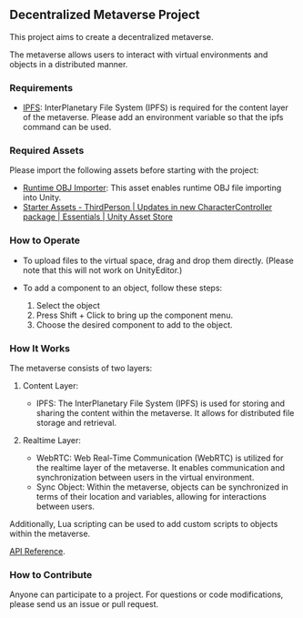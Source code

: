 ## Decentralized Metaverse Project

This project aims to create a decentralized metaverse. 

The metaverse allows users to interact with virtual environments and objects in a distributed manner.

### Requirements

- [IPFS](https://docs.ipfs.tech/install/): InterPlanetary File System (IPFS) is required for the content layer of the metaverse. Please add an environment variable so that the ipfs command can be used.

### Required Assets

Please import the following assets before starting with the project:

- [Runtime OBJ Importer](https://assetstore.unity.com/packages/tools/modeling/runtime-obj-importer-49547): This asset enables runtime OBJ file importing into Unity.
- [Starter Assets - ThirdPerson | Updates in new CharacterController package | Essentials | Unity Asset Store](https://assetstore.unity.com/packages/essentials/starter-assets-thirdperson-updates-in-new-charactercontroller-pa-196526)

### How to Operate

- To upload files to the virtual space, drag and drop them directly. (Please note that this will not work on UnityEditor.)

- To add a component to an object, follow these steps:
  1. Select the object
  2. Press Shift + Click to bring up the component menu.
  3. Choose the desired component to add to the object.

### How It Works

The metaverse consists of two layers:

1. Content Layer:
   - IPFS: The InterPlanetary File System (IPFS) is used for storing and sharing the content within the metaverse. It allows for distributed file storage and retrieval.

2. Realtime Layer:
   - WebRTC: Web Real-Time Communication (WebRTC) is utilized for the realtime layer of the metaverse. It enables communication and synchronization between users in the virtual environment.
   - Sync Object: Within the metaverse, objects can be synchronized in terms of their location and variables, allowing for interactions between users.

Additionally, Lua scripting can be used to add custom scripts to objects within the metaverse. 

[API Reference](docs/api_reference.md).

### How to Contribute
Anyone can participate to a project.
For questions or code modifications, please send us an issue or pull request.